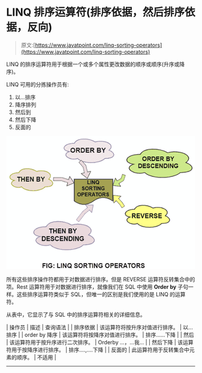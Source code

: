 # LINQ 排序运算符(排序依据，然后排序依据，反向)

> 原文:[https://www.javatpoint.com/linq-sorting-operators](https://www.javatpoint.com/linq-sorting-operators)

LINQ 的排序运算符用于根据一个或多个属性更改数据的顺序或顺序(升序或降序)。

LINQ 可用的分拣操作员有:

1.  以...排序
2.  降序排列
3.  然后到
4.  然后下降
5.  反面的

![LINQ Sorting Operators](img/839da673306d614fb05cc4e6749afd0f.png)

所有这些排序操作符都用于对数据进行排序。但是 REVERSE 运算符反转集合中的项。Rest 运算符用于对数据进行排序，就像我们在 SQL 中使用 **Order by** 子句一样。这些排序运算符类似于 SQL，但唯一的区别是我们使用的是 LINQ 的运算符。

从表中，它显示了与 SQL 中的排序运算符相关的详细信息。

| 操作员 | 描述 | 查询语法 |
| 排序依据 | 该运算符将按升序对值进行排序。 | 以...排序 |
| order by 降序 | 该运算符将按降序对值进行排序。 | 排序......下降 |
| 然后 | 该运算符用于按升序进行二次排序。 | Orderby ...，...我... |
| 然后下降 | 该运算符用于按降序进行排序。 | 排序....,....下降 |
| 反面的 | 此运算符用于反转集合中元素的顺序。 | 不适用 |

* * *